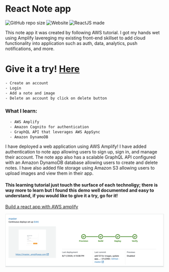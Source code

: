 # React Note app 

![GitHub repo size](https://img.shields.io/github/repo-size/lfernandez79/amplifyapp) ![Website](https://img.shields.io/website?down_color=red&down_message=offline&label=Noteapp&logo=graphQl&logoColor=green&style=plastic&up_color=yellowgreen&up_message=active&url=https%3A%2F%2Fmaster.dy5llcbnmbl47.amplifyapp.com%2F) ![ReactJS made](https://img.shields.io/badge/reactJS-blue?logo=react)

This note app it was created by following AWS tutorial.  I got my hands wet using Amplify lavereging my existing front-end skillset to add cloud functionality into  application such as auth, data, analytics, push notifications, and more.

# Give it a try! [Here](https://master.dy5llcbnmbl47.amplifyapp.com/)

    - Create an account
    - Login
    - Add a note and image
    - Delete an account by click on delete button


### What I learn: 
      - AWS Amplify
      - Amazon Cognito for authentication
      - GraphQL API that leverages AWS AppSync
      - Amazon DynamoDB
 
 I have deployed a web application using AWS Amplify! I have added authentication to note app allowing users to sign up, sign in, and manage their account. The note app also has a scalable GraphQL API configured with an Amazon DynamoDB database allowing users to create and delete notes. I have also added file storage using Amazon S3 allowing users to upload images and view them in their app.

#### This learning tutorial just touch the surface of each technoligy; there is way more to learn but I found this demo well documented and easy to understand, if you would like to give it a try, go for it! 

[Build a react app with AWS amplify](https://aws.amazon.com/getting-started/hands-on/build-react-app-amplify-graphql/)

![ScreenShotAWS](./public/amplifydeploy.png)


